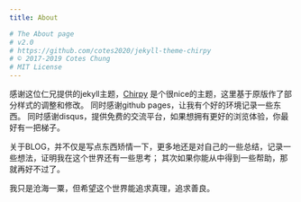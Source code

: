 ```yaml
---
title: About

# The About page
# v2.0
# https://github.com/cotes2020/jekyll-theme-chirpy
# © 2017-2019 Cotes Chung
# MIT License
---
```


感谢这位仁兄提供的jekyll主题，[Chirpy](https://github.com/cotes2020/jekyll-theme-chirpy/) 是个很nice的主题，这里基于原版作了部分样式的调整和修改。 同时感谢github pages，让我有个好的环境记录一些东西。 同时感谢disqus，提供免费的交流平台，如果想拥有更好的浏览体验，你最好有一把梯子。

关于BLOG，并不仅是写点东西矫情一下，更多地还是对自己的一些总结，记录一些想法，证明我在这个世界还有一些思考； 其次如果你能从中得到一些帮助，那就再好不过了。 

我只是沧海一粟，但希望这个世界能追求真理，追求善良。

